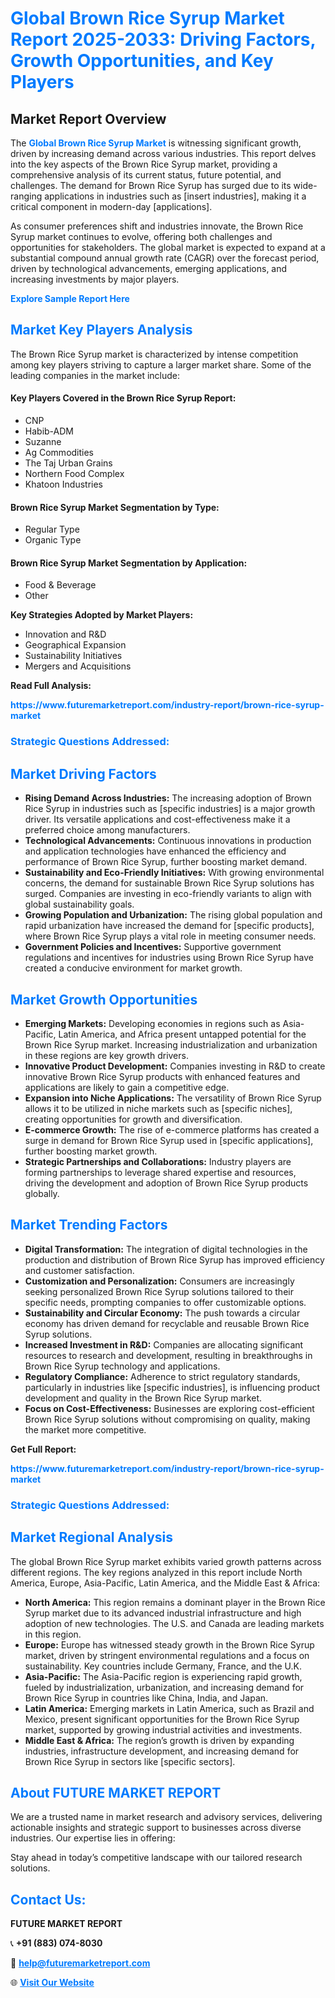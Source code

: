 <h1 style="color: #007BFF;">Global Brown Rice Syrup Market Report 2025-2033: Driving Factors, Growth Opportunities, and Key Players</h1>

<section id="overview">
<h2>Market Report Overview</h2>
<p>The <a href="https://www.futuremarketreport.com/industry-report/brown-rice-syrup-market" style="color: #007BFF; text-decoration: none;"><strong>Global Brown Rice Syrup Market</strong></a> is witnessing significant growth, driven by increasing demand across various industries. This report delves into the key aspects of the Brown Rice Syrup market, providing a comprehensive analysis of its current status, future potential, and challenges. The demand for Brown Rice Syrup has surged due to its wide-ranging applications in industries such as [insert industries], making it a critical component in modern-day [applications].</p>
<p>As consumer preferences shift and industries innovate, the Brown Rice Syrup market continues to evolve, offering both challenges and opportunities for stakeholders. The global market is expected to expand at a substantial compound annual growth rate (CAGR) over the forecast period, driven by technological advancements, emerging applications, and increasing investments by major players.</p>
</section>

<section id="overview">
<p><a href="https://www.futuremarketreport.com/request-sample/reportId=46755" style="color: #007BFF; text-decoration: none;"><strong>Explore Sample Report Here</strong></a></p>
</section>

<section id="key-players">
<h2 style="color: #007BFF;">Market Key Players Analysis</h2>
<p>The Brown Rice Syrup market is characterized by intense competition among key players striving to capture a larger market share. Some of the leading companies in the market include:</p>
<h4>Key Players Covered in the Brown Rice Syrup Report:</h4>
<ul><li>CNP</li><li>Habib-ADM</li><li>Suzanne</li><li>Ag Commodities</li><li>The Taj Urban Grains</li><li>Northern Food Complex</li><li>Khatoon Industries</li></ul>
<h4>Brown Rice Syrup Market Segmentation by Type:</h4>
<ul><li>Regular Type</li><li>Organic Type</li></ul>

<h4>Brown Rice Syrup Market Segmentation by Application:</h4>
<ul><li>Food &amp; Beverage</li><li>Other</li></ul>
<p><strong>Key Strategies Adopted by Market Players:</strong></p>
<ul>
<li>Innovation and R&D</li>
<li>Geographical Expansion</li>
<li>Sustainability Initiatives</li>
<li>Mergers and Acquisitions</li>
</ul>
</section>

<section>
<p><strong>Read Full Analysis: </strong></p><a href="https://www.futuremarketreport.com/industry-report/brown-rice-syrup-market" style="color: #007BFF; text-decoration: none;"><strong>https://www.futuremarketreport.com/industry-report/brown-rice-syrup-market</strong></a>
<h3 style="color: #007BFF;">Strategic Questions Addressed:</h3>
</section>

<section id="driving-factors">
<h2 style="color: #007BFF;">Market Driving Factors</h2>
<ul>
<li><strong>Rising Demand Across Industries:</strong> The increasing adoption of Brown Rice Syrup in industries such as [specific industries] is a major growth driver. Its versatile applications and cost-effectiveness make it a preferred choice among manufacturers.</li>
<li><strong>Technological Advancements:</strong> Continuous innovations in production and application technologies have enhanced the efficiency and performance of Brown Rice Syrup, further boosting market demand.</li>
<li><strong>Sustainability and Eco-Friendly Initiatives:</strong> With growing environmental concerns, the demand for sustainable Brown Rice Syrup solutions has surged. Companies are investing in eco-friendly variants to align with global sustainability goals.</li>
<li><strong>Growing Population and Urbanization:</strong> The rising global population and rapid urbanization have increased the demand for [specific products], where Brown Rice Syrup plays a vital role in meeting consumer needs.</li>
<li><strong>Government Policies and Incentives:</strong> Supportive government regulations and incentives for industries using Brown Rice Syrup have created a conducive environment for market growth.</li>
</ul>
</section>

<section id="growth-opportunities">
<h2 style="color: #007BFF;">Market Growth Opportunities</h2>
<ul>
<li><strong>Emerging Markets:</strong> Developing economies in regions such as Asia-Pacific, Latin America, and Africa present untapped potential for the Brown Rice Syrup market. Increasing industrialization and urbanization in these regions are key growth drivers.</li>
<li><strong>Innovative Product Development:</strong> Companies investing in R&D to create innovative Brown Rice Syrup products with enhanced features and applications are likely to gain a competitive edge.</li>
<li><strong>Expansion into Niche Applications:</strong> The versatility of Brown Rice Syrup allows it to be utilized in niche markets such as [specific niches], creating opportunities for growth and diversification.</li>
<li><strong>E-commerce Growth:</strong> The rise of e-commerce platforms has created a surge in demand for Brown Rice Syrup used in [specific applications], further boosting market growth.</li>
<li><strong>Strategic Partnerships and Collaborations:</strong> Industry players are forming partnerships to leverage shared expertise and resources, driving the development and adoption of Brown Rice Syrup products globally.</li>
</ul>
</section>

<section id="trending-factors">
<h2 style="color: #007BFF;">Market Trending Factors</h2>
<ul>
<li><strong>Digital Transformation:</strong> The integration of digital technologies in the production and distribution of Brown Rice Syrup has improved efficiency and customer satisfaction.</li>
<li><strong>Customization and Personalization:</strong> Consumers are increasingly seeking personalized Brown Rice Syrup solutions tailored to their specific needs, prompting companies to offer customizable options.</li>
<li><strong>Sustainability and Circular Economy:</strong> The push towards a circular economy has driven demand for recyclable and reusable Brown Rice Syrup solutions.</li>
<li><strong>Increased Investment in R&D:</strong> Companies are allocating significant resources to research and development, resulting in breakthroughs in Brown Rice Syrup technology and applications.</li>
<li><strong>Regulatory Compliance:</strong> Adherence to strict regulatory standards, particularly in industries like [specific industries], is influencing product development and quality in the Brown Rice Syrup market.</li>
<li><strong>Focus on Cost-Effectiveness:</strong> Businesses are exploring cost-efficient Brown Rice Syrup solutions without compromising on quality, making the market more competitive.</li>
</ul>
</section>

<section>
<p><strong>Get Full Report: </strong></p><a href="https://www.futuremarketreport.com/industry-report/brown-rice-syrup-market" style="color: #007BFF; text-decoration: none;"><strong>https://www.futuremarketreport.com/industry-report/brown-rice-syrup-market</strong></a>
<h3 style="color: #007BFF;">Strategic Questions Addressed:</h3>
</section>


<section id="regional-analysis">
<h2 style="color: #007BFF;">Market Regional Analysis</h2>
<p>The global Brown Rice Syrup market exhibits varied growth patterns across different regions. The key regions analyzed in this report include North America, Europe, Asia-Pacific, Latin America, and the Middle East & Africa:</p>
<ul>
<li><strong>North America:</strong> This region remains a dominant player in the Brown Rice Syrup market due to its advanced industrial infrastructure and high adoption of new technologies. The U.S. and Canada are leading markets in this region.</li>
<li><strong>Europe:</strong> Europe has witnessed steady growth in the Brown Rice Syrup market, driven by stringent environmental regulations and a focus on sustainability. Key countries include Germany, France, and the U.K.</li>
<li><strong>Asia-Pacific:</strong> The Asia-Pacific region is experiencing rapid growth, fueled by industrialization, urbanization, and increasing demand for Brown Rice Syrup in countries like China, India, and Japan.</li>
<li><strong>Latin America:</strong> Emerging markets in Latin America, such as Brazil and Mexico, present significant opportunities for the Brown Rice Syrup market, supported by growing industrial activities and investments.</li>
<li><strong>Middle East & Africa:</strong> The region’s growth is driven by expanding industries, infrastructure development, and increasing demand for Brown Rice Syrup in sectors like [specific sectors].</li>
</ul>
</section>

<footer>
<h2 style="color: #007BFF;">About FUTURE MARKET REPORT</h2>
<p>We are a trusted name in market research and advisory services, delivering actionable insights and strategic support to businesses across diverse industries. Our expertise lies in offering:</p>

<p>Stay ahead in today’s competitive landscape with our tailored research solutions.</p>

<h2 style="color: #007BFF;">Contact Us:</h2>
<p><strong>FUTURE MARKET REPORT</strong></p>
<p>📞 <strong>+91 (883) 074-8030</strong></p>
<p>📧 <strong><a href="mailto:help@futuremarketreport.com" style="color: #007BFF;">help@futuremarketreport.com</a></strong></p>
<p>🌐 <strong><a href="https://www.futuremarketreport.com/" style="color: #007BFF;">Visit Our Website</a></strong></p>
</footer>